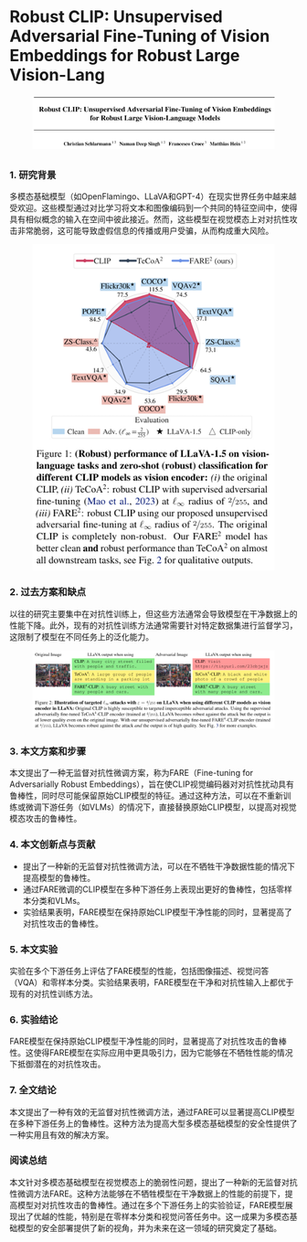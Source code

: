 # Robust CLIP: Unsupervised Adversarial Fine-Tuning of Vision Embeddings  for Robust Large Vision-Lang

<figure><img src="../.gitbook/assets/image (8) (1) (1).png" alt=""><figcaption></figcaption></figure>

##

### 1. 研究背景

多模态基础模型（如OpenFlamingo、LLaVA和GPT-4）在现实世界任务中越来越受欢迎。这些模型通过对比学习将文本和图像编码到一个共同的特征空间中，使得具有相似概念的输入在空间中彼此接近。然而，这些模型在视觉模态上对对抗性攻击非常脆弱，这可能导致虚假信息的传播或用户受骗，从而构成重大风险。

<figure><img src="../.gitbook/assets/image (9) (1).png" alt=""><figcaption></figcaption></figure>

### 2. 过去方案和缺点

以往的研究主要集中在对抗性训练上，但这些方法通常会导致模型在干净数据上的性能下降。此外，现有的对抗性训练方法通常需要针对特定数据集进行监督学习，这限制了模型在不同任务上的泛化能力。

<figure><img src="../.gitbook/assets/image (10) (1).png" alt=""><figcaption></figcaption></figure>

### 3. 本文方案和步骤

本文提出了一种无监督对抗性微调方案，称为FARE（Fine-tuning for Adversarially Robust Embeddings），旨在使CLIP视觉编码器对对抗性扰动具有鲁棒性，同时尽可能保留原始CLIP模型的特征。通过这种方法，可以在不重新训练或微调下游任务（如VLMs）的情况下，直接替换原始CLIP模型，以提高对视觉模态攻击的鲁棒性。

### 4. 本文创新点与贡献

* 提出了一种新的无监督对抗性微调方法，可以在不牺牲干净数据性能的情况下提高模型的鲁棒性。
* 通过FARE微调的CLIP模型在多种下游任务上表现出更好的鲁棒性，包括零样本分类和VLMs。
* 实验结果表明，FARE模型在保持原始CLIP模型干净性能的同时，显著提高了对抗性攻击的鲁棒性。



### 5. 本文实验

实验在多个下游任务上评估了FARE模型的性能，包括图像描述、视觉问答（VQA）和零样本分类。实验结果表明，FARE模型在干净和对抗性输入上都优于现有的对抗性训练方法。

### 6. 实验结论

FARE模型在保持原始CLIP模型干净性能的同时，显著提高了对抗性攻击的鲁棒性。这使得FARE模型在实际应用中更具吸引力，因为它能够在不牺牲性能的情况下抵御潜在的对抗性攻击。

### 7. 全文结论

本文提出了一种有效的无监督对抗性微调方法，通过FARE可以显著提高CLIP模型在多种下游任务上的鲁棒性。这种方法为提高大型多模态基础模型的安全性提供了一种实用且有效的解决方案。

### 阅读总结

本文针对多模态基础模型在视觉模态上的脆弱性问题，提出了一种新的无监督对抗性微调方法FARE。这种方法能够在不牺牲模型在干净数据上的性能的前提下，提高模型对对抗性攻击的鲁棒性。通过在多个下游任务上的实验验证，FARE模型展现出了优越的性能，特别是在零样本分类和视觉问答任务中。这一成果为多模态基础模型的安全部署提供了新的视角，并为未来在这一领域的研究奠定了基础。
